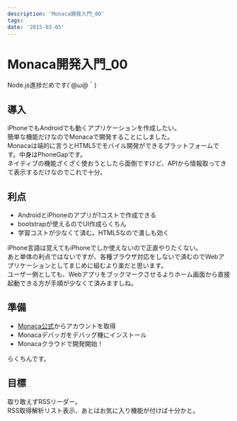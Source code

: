 ```yaml
---
description: 'Monaca開発入門_00'
tags:
date: '2015-03-05'
---
```

# Monaca開発入門_00
  
Node.js進捗だめです(´@ω@｀)  
  
## 導入  
  
iPhoneでもAndroidでも動くアプリケーションを作成したい。  
簡単な機能だけなのでMonacaで開発することにしました。  
Monacaは端的に言うとHTML5でモバイル開発ができるプラットフォームです。中身はPhoneGapです。  
ネイティブの機能ざくざく使おうとしたら面倒ですけど、APIから情報取ってきて表示するだけなのでこれで十分。  
  
## 利点  
 - AndroidとiPhoneのアプリが1コストで作成できる  
 - bootstrapが使えるのでUI作成らくちん  
 - 学習コストが少なくて済む。HTML5なので潰しも効く  
  
iPhone言語は覚えてもiPhoneでしか使えないので正直やりたくない。  
あと単体の利点ではないですが、各種ブラウザ対応をしないで済むのでWebアプリケーションとしてまじめに組むより楽だと思います。  
ユーザー側としても、Webアプリをブックマークさせるよりホーム画面から直接起動できる方が手順が少なくて済みますしね。  
  
  
## 準備  
 - [Monaca公式](https://ja.monaca.io/)からアカウントを取得  
 - Monacaデバッガをデバッグ機にインストール  
 - Monacaクラウドで開発開始！  
  
らくちんです。  
  
## 目標  
取り敢えずRSSリーダー。  
RSS取得解析リスト表示、あとはお気に入り機能が付けば十分かと。  
